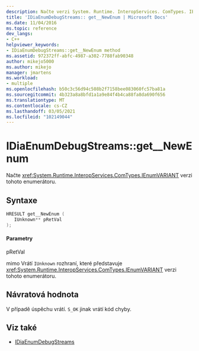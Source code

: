 ```yaml
---
description: Načte verzi System. Runtime. InteropServices. ComTypes. IEnumVARIANT čítače ladění streamu.
title: 'IDiaEnumDebugStreams:: get__NewEnum | Microsoft Docs'
ms.date: 11/04/2016
ms.topic: reference
dev_langs:
- C++
helpviewer_keywords:
- IDiaEnumDebugStreams::get__NewEnum method
ms.assetid: 972372ff-abfc-4987-a302-7788fab90348
author: mikejo5000
ms.author: mikejo
manager: jmartens
ms.workload:
- multiple
ms.openlocfilehash: b50c3c56d94c508b2f7158bee083060fc57ba81a
ms.sourcegitcommit: 4b323a8a8bfd1a1a9e84f4b4ca88fa8da690f656
ms.translationtype: MT
ms.contentlocale: cs-CZ
ms.lasthandoff: 03/05/2021
ms.locfileid: "102149044"
---
```

# <a name="idiaenumdebugstreamsget__newenum"></a>IDiaEnumDebugStreams::get__NewEnum
Načte <xref:System.Runtime.InteropServices.ComTypes.IEnumVARIANT> verzi tohoto enumerátoru.

## <a name="syntax"></a>Syntaxe

```C++
HRESULT get__NewEnum ( 
   IUnknown** pRetVal
);
```

#### <a name="parameters"></a>Parametry
 pRetVal

mimo Vrátí `IUnknown` rozhraní, které představuje <xref:System.Runtime.InteropServices.ComTypes.IEnumVARIANT> verzi tohoto enumerátoru.

## <a name="return-value"></a>Návratová hodnota
 V případě úspěchu vrátí. `S_OK` jinak vrátí kód chyby.

## <a name="see-also"></a>Viz také
- [IDiaEnumDebugStreams](../../debugger/debug-interface-access/idiaenumdebugstreams.md)
